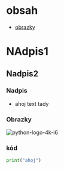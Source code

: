 # obsah
- [obrazky](#obrazky)
  
# NAdpis1
## Nadpis2
### Nadpis
- ahoj
  text tady


### Obrazky
![python-logo-4k-i6](https://github.com/user-attachments/assets/8e69a237-8810-4b29-8f9f-2149a61439b2)

### kód
```python
print("ahoj")
```
